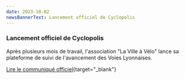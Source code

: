 ```yaml
---
date: 2023-10-02
newsBannerText: Lancement officiel de Cyclopolis
---
```


### Lancement officiel de Cyclopolis
Après plusieurs mois de travail, l'association "La&nbsp;Ville&nbsp;à&nbsp;Vélo" lance sa plateforme de suivi de l'avancement des Voies Lyonnaises.

[Lire le communiqué officiel](https://lavilleavelo.org/2023/10/02/la-ville-a-velo-lance-cyclopolis-la-plateforme-pour-suivre-de-pres-lavancement-des-voies-lyonnaises/){target="_blank"}
